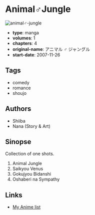 # Animal♂Jungle

![animal♂-jungle](https://cdn.myanimelist.net/images/manga/2/82030.jpg)

-   **type**: manga
-   **volumes**: 1
-   **chapters**: 4
-   **original-name**: アニマル ♂ ジャングル
-   **start-date**: 2007-11-26

## Tags

-   comedy
-   romance
-   shoujo

## Authors

-   Shiiba
-   Nana (Story & Art)

## Sinopse

Collection of one shots.

1. Animal Jungle
2. Saikyou Venus
3. Gokujyou Bidanshi
4. Oshaberi na Sympathy

## Links

-   [My Anime list](https://myanimelist.net/manga/4196/Animal%E2%99%82Jungle)
